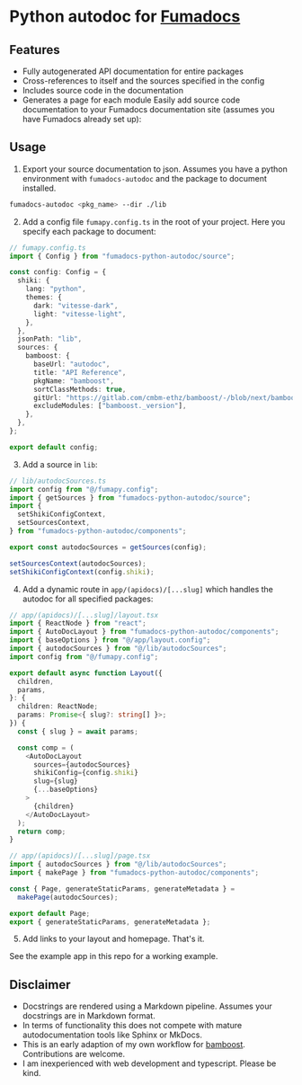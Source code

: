 # Python autodoc for [Fumadocs](fumadocs.dev)

## Features

- Fully autogenerated API documentation for entire packages
- Cross-references to itself and the sources specified in the config
- Includes source code in the documentation
- Generates a page for each module
  Easily add source code documentation to your Fumadocs documentation site (assumes you have Fumadocs already set up):

## Usage

1. Export your source documentation to json. Assumes you have a python environment with `fumadocs-autodoc` and the package to document installed.

```bash
fumadocs-autodoc <pkg_name> --dir ./lib
```

2. Add a config file `fumapy.config.ts` in the root of your project. Here you specify each package to document:

```ts
// fumapy.config.ts
import { Config } from "fumadocs-python-autodoc/source";

const config: Config = {
  shiki: {
    lang: "python",
    themes: {
      dark: "vitesse-dark",
      light: "vitesse-light",
    },
  },
  jsonPath: "lib",
  sources: {
    bamboost: {
      baseUrl: "autodoc",
      title: "API Reference",
      pkgName: "bamboost",
      sortClassMethods: true,
      gitUrl: "https://gitlab.com/cmbm-ethz/bamboost/-/blob/next/bamboost",
      excludeModules: ["bamboost._version"],
    },
  },
};

export default config;
```

3. Add a source in `lib`:

```ts 
// lib/autodocSources.ts
import config from "@/fumapy.config";
import { getSources } from "fumadocs-python-autodoc/source";
import {
  setShikiConfigContext,
  setSourcesContext,
} from "fumadocs-python-autodoc/components";

export const autodocSources = getSources(config);

setSourcesContext(autodocSources);
setShikiConfigContext(config.shiki);
```

4. Add a dynamic route in `app/(apidocs)/[...slug]` which handles the autodoc for all specified packages:

```ts 
// app/(apidocs)/[...slug]/layout.tsx
import { ReactNode } from "react";
import { AutoDocLayout } from "fumadocs-python-autodoc/components";
import { baseOptions } from "@/app/layout.config";
import { autodocSources } from "@/lib/autodocSources";
import config from "@/fumapy.config";

export default async function Layout({
  children,
  params,
}: {
  children: ReactNode;
  params: Promise<{ slug?: string[] }>;
}) {
  const { slug } = await params;

  const comp = (
    <AutoDocLayout
      sources={autodocSources}
      shikiConfig={config.shiki}
      slug={slug}
      {...baseOptions}
    >
      {children}
    </AutoDocLayout>
  );
  return comp;
}
```

```ts
// app/(apidocs)/[...slug]/page.tsx
import { autodocSources } from "@/lib/autodocSources";
import { makePage } from "fumadocs-python-autodoc/components";

const { Page, generateStaticParams, generateMetadata } =
  makePage(autodocSources);

export default Page;
export { generateStaticParams, generateMetadata };
```

5. Add links to your layout and homepage. That's it.

See the example app in this repo for a working example.

## Disclaimer

- Docstrings are rendered using a Markdown pipeline. Assumes your docstrings are in Markdown format.
- In terms of functionality this does not compete with mature autodocumentation tools like Sphinx or MkDocs.
- This is an early adaption of my own workflow for [bamboost](bamboost.ch). Contributions are welcome.
- I am inexperienced with web development and typescript. Please be kind.
